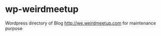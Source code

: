 wp-weirdmeetup
==============

Wordpress directory of Blog http://we.weirdmeetup.com for maintenance purpose
